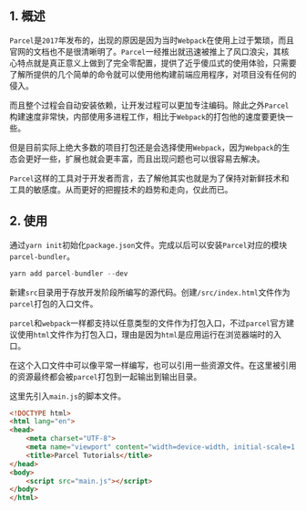 ## 1. 概述

```Parcel```是```2017```年发布的，出现的原因是因为当时```Webpack```在使用上过于繁琐，而且官网的文档也不是很清晰明了。```Parcel```一经推出就迅速被推上了风口浪尖，其核心特点就是真正意义上做到了完全零配置，提供了近乎傻瓜式的使用体验，只需要了解所提供的几个简单的命令就可以使用他构建前端应用程序，对项目没有任何的侵入。

而且整个过程会自动安装依赖，让开发过程可以更加专注编码。除此之外```Parcel```构建速度非常快，内部使用多进程工作，相比于```Webpack```的打包他的速度要更快一些。

但是目前实际上绝大多数的项目打包还是会选择使用```Webpack```，因为```Webpack```的生态会更好一些，扩展也就会更丰富，而且出现问题也可以很容易去解决。

```Parcel```这样的工具对于开发者而言，去了解他其实也就是为了保持对新鲜技术和工具的敏感度。从而更好的把握技术的趋势和走向，仅此而已。

## 2. 使用

通过```yarn init```初始化```package.json```文件。完成以后可以安装```Parcel```对应的模块```parcel-bundler```。

```s
yarn add parcel-bundler --dev
```

新建```src```目录用于存放开发阶段所编写的源代码。创建```/src/index.html```文件作为```parcel```打包的入口文件。

```parcel```和```webpack```一样都支持以任意类型的文件作为打包入口，不过```parcel```官方建议使用```html```文件作为打包入口，理由是因为```html```是应用运行在浏览器端时的入口。

在这个入口文件中可以像平常一样编写，也可以引用一些资源文件。在这里被引用的资源最终都会被```parcel```打包到一起输出到输出目录。

这里先引入```main.js```的脚本文件。

```html
<!DOCTYPE html>
<html lang="en">
<head>
    <meta charset="UTF-8">
    <meta name="viewport" content="width=device-width, initial-scale=1.0">
    <title>Parcel Tutorials</title>
</head>
<body>
    <script src="main.js"></script>
</body>
</html>
